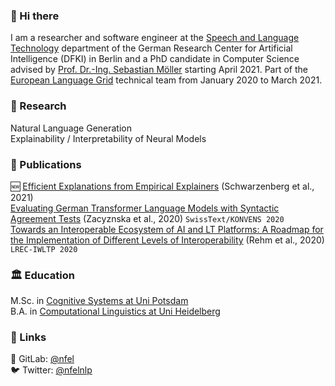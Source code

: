 ### :wave: Hi there
I am a researcher and software engineer at the [Speech and Language Technology](https://www.dfki.de/en/web/research/research-departments/speech-and-language-technology/) department of the German Research Center for Artificial Intelligence (DFKI) in Berlin and a PhD candidate in Computer Science advised by [Prof. Dr.-Ing. Sebastian Möller](https://www.qu.tu-berlin.de/menue/team/professur/parameter/en/) starting April 2021. Part of the [European Language Grid](https://live.european-language-grid.eu/) technical team from January 2020 to March 2021.

### :telescope: Research
Natural Language Generation  
Explainability / Interpretability of Neural Models  

### :newspaper: Publications
🆕 [Efficient Explanations from Empirical Explainers](https://arxiv.org/pdf/2103.15429.pdf) (Schwarzenberg et al., 2021)  
[Evaluating German Transformer Language Models with Syntactic Agreement Tests](https://arxiv.org/pdf/2007.03765.pdf) (Zacyznska et al., 2020) `SwissText/KONVENS 2020`  
[Towards an Interoperable Ecosystem of AI and LT Platforms: A Roadmap for the Implementation of Different Levels of Interoperability](https://arxiv.org/pdf/2004.08355.pdf) (Rehm et al., 2020) `LREC-IWLTP 2020`  

### :classical_building: Education
M.Sc. in [Cognitive Systems at Uni Potsdam](https://www.ling.uni-potsdam.de/cogsys/index.html)  
B.A. in [Computational Linguistics at Uni Heidelberg](https://www.cl.uni-heidelberg.de/)

### :pushpin: Links
🦊 GitLab: [@nfel](https://gitlab.com/nfel)  
:bird: Twitter: [@nfelnlp](https://twitter.com/nfelnlp)
